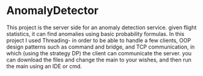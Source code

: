 # AnomalyDetector
This project is the server side for an anomaly detection service. given flight statistics, it can find anomalies using basic probability formulas.
In this project I used Threading- in order to be able to handle a few clients, OOP design patterns such as command and bridge, and TCP communication, in which (using the strategy DP) the client can communicate the server.
you can download the files and change the main to your wishes, and then run the main using an IDE or cmd.
